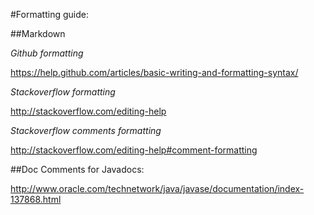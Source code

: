 #Formatting guide:

##Markdown

*Github formatting*

https://help.github.com/articles/basic-writing-and-formatting-syntax/

*Stackoverflow formatting*

http://stackoverflow.com/editing-help

*Stackoverflow comments formatting*

http://stackoverflow.com/editing-help#comment-formatting


##Doc Comments for Javadocs:

http://www.oracle.com/technetwork/java/javase/documentation/index-137868.html
